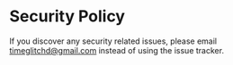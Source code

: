 # Security Policy

If you discover any security related issues, please email timeglitchd@gmail.com instead of using the issue tracker.
